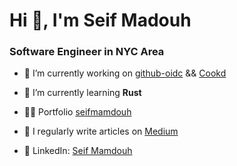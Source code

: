 <h1 align="left">Hi 👋, I'm Seif Madouh</h1>
<h3 align="left">Software Engineer in NYC Area</h3>

- 🔭 I’m currently working on [github-oidc](https://github.com/the-cafe/github-oidc) && [Cookd](https://cookd.dev/?author=Seif-Mamdouh)

- 🌱 I’m currently learning **Rust**

- 👨‍💻 Portfolio [seifmamdouh](https://www.seifmamdouh.com/)

- 📝 I regularly write articles on [Medium](https://medium.com/@seifmamdouh7878)

- 🤝 LinkedIn: [Seif Mamdouh](https://www.linkedin.com/in/seif-mamdouh/)
